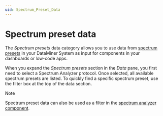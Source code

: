 ```yaml
---
uid: Spectrum_Preset_Data
---
```


# Spectrum preset data

The *Spectrum presets* data category allows you to use data from [spectrum presets](xref:Using_Spectrum_Analysis_presets) in your DataMiner System as input for components in your dashboards or low-code apps.

When you expand the *Spectrum presets* section in the *Data* pane, you first need to select a Spectrum Analyzer protocol. Once selected, all available spectrum presets are listed. To quickly find a specific spectrum preset, use the filter box at the top of the data section.

> [!NOTE]
> Spectrum preset data can also be used as a filter in the [spectrum analyzer component](xref:DashboardSpectrumAnalyzer).
